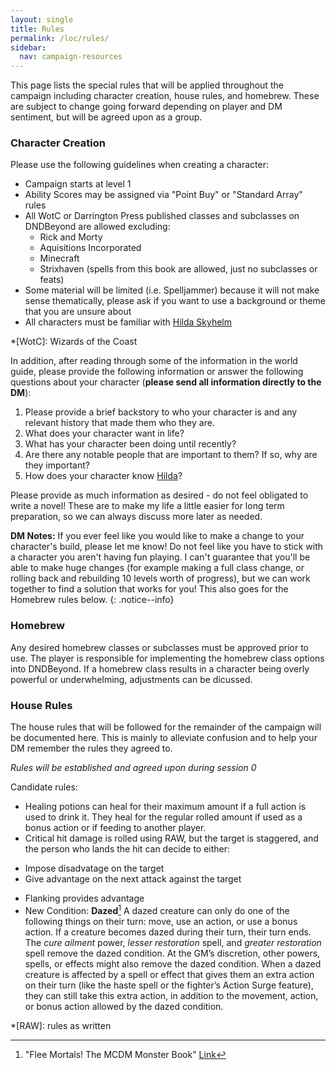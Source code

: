 ```yaml
---
layout: single
title: Rules
permalink: /loc/rules/
sidebar:
  nav: campaign-resources
---
```


This page lists the special rules that will be applied throughout the campaign including character creation, house rules, and homebrew. These are subject to change going forward depending on player and DM sentiment, but will be agreed upon as a group.

### Character Creation

Please use the following guidelines when creating a character:

- Campaign starts at level 1
- Ability Scores may be assigned via "Point Buy" or "Standard Array" rules
- All WotC or Darrington Press published classes and subclasses on DNDBeyond are allowed excluding:
  - Rick and Morty
  - Aquisitions Incorporated
  - Minecraft
  - Strixhaven (spells from this book are allowed, just no subclasses or feats)
- Some material will be limited (i.e. Spelljammer) because it will not make sense thematically, please ask if you want to use a background or theme that you are unsure about
- All characters must be familiar with [Hilda Skyhelm](/loc/npcs-main/#hildaskyhelm)

*[WotC]: Wizards of the Coast

In addition, after reading through some of the information in the world guide, please provide the following information or answer the following questions about your character (**please send all information directly to the DM**):
1. Please provide a brief backstory to who your character is and any relevant history that made them who they are.
2. What does your character want in life?
3. What has your character been doing until recently?
4. Are there any notable people that are important to them? If so, why are they important?
5. How does your character know [Hilda](/loc/npcs-main/#hildaskyhelm)?

Please provide as much information as desired - do not feel obligated to write a novel! These are to make my life a little easier for long term preparation, so we can always discuss more later as needed.

**DM Notes:** If you ever feel like you would like to make a change to your character's build, please let me know! Do not feel like you have to stick with a character you aren't having fun playing. I can't guarantee that you'll be able to make huge changes (for example making a full class change, or rolling back and rebuilding 10 levels worth of progress), but we can work together to find a solution that works for you! This also goes for the Homebrew rules below.
{: .notice--info}
 
### Homebrew

Any desired homebrew classes or subclasses must be approved prior to use. The player is responsible for implementing the homebrew class options into DNDBeyond. If a homebrew class results in a character being overly powerful or underwhelming, adjustments can be dicussed.

### House Rules

The house rules that will be followed for the remainder of the campaign will be documented here. This is mainly to alleviate confusion and to help your DM remember the rules they agreed to. 

*Rules will be established and agreed upon during session 0*

Candidate rules:

- Healing potions can heal for their maximum amount if a full action is used to drink it. They heal for the regular rolled amount if used as a bonus action or if feeding to another player. 
- Critical hit damage is rolled using RAW, but the target is staggered, and the person who lands the hit can decide to either:
 * Impose disadvatage on the target
 * Give advantage on the next attack against the target
- Flanking provides advantage
- New Condition: **Dazed**[^1] A dazed creature can only do one of the following things on their turn: move, use an action, or use a bonus action. If a creature becomes dazed during their turn, their turn ends. The *cure ailment* power, *lesser restoration* spell, and *greater restoration* spell remove the dazed condition. At the GM’s discretion, other powers, spells, or effects might also remove the dazed condition. When a dazed creature is affected by a spell or effect that gives them an extra action on their turn (like the haste spell or the fighter’s Action Surge feature), they can still take this extra action, in addition to the movement, action, or bonus action allowed by the dazed condition.

*[RAW]: rules as written
[^1]: "Flee Mortals! The MCDM Monster Book" [Link](https://shop.mcdmproductions.com/collections/flee-mortals-the-mcdm-monster-book)